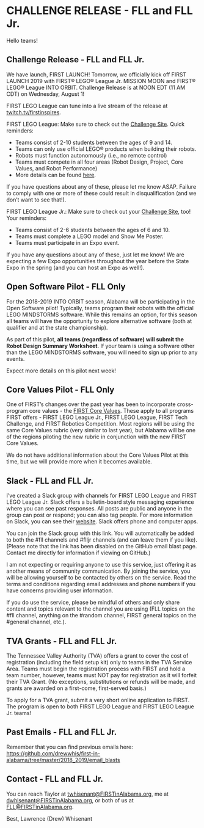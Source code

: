# CHALLENGE RELEASE - FLL and FLL Jr.
Hello teams!

## Challenge Release - FLL and FLL Jr.
We have launch, FIRST LAUNCH! 
Tomorrow, we officially kick off FIRST LAUNCH 2019 with FIRST® LEGO® League Jr. MISSION MOON and FIRST® LEGO® League INTO ORBIT. 
Challenge Release is at NOON EDT (11 AM CDT) on Wednesday, August 1!

FIRST LEGO League can tune into a live stream of the release at [twitch.tv/firstinspires](twitch.tv/firstinspires).

FIRST LEGO League: Make sure to check out the [Challenge Site](http://www.firstlegoleague.org/challenge). Quick reminders:
* Teams consist of 2-10 students between the ages of 9 and 14.
* Teams can only use official LEGO® products when building their robots.
* Robots must function autonomously (i.e., no remote control)
* Teams must compete in all four areas (Robot Design, Project, Core Values, and Robot Performance)
* More details can be found [here](http://www.firstlegoleague.org/sites/default/files/hydro-dynamics/new-participation-rules.pdf).

If you have questions about any of these, please let me know ASAP. 
Failure to comply with one or more of these could result in disqualification (and we don’t want to see that!).

FIRST LEGO League Jr.: Make sure to check out your [Challenge Site](https://www.firstinspires.org/resource-library/flljr/mission-moon-challenge-and-resources), too! Your reminders:
* Teams consist of 2-6 students between the ages of 6 and 10.
* Teams must complete a LEGO model and Show Me Poster.
* Teams must participate in an Expo event.

If you have any questions about any of these, just let me know! 
We are expecting a few Expo opportunities throughout the year before the State Expo in the spring (and you can host an Expo as well!).
 
## Open Software Pilot - FLL Only
For the 2018-2019 INTO ORBIT season, Alabama will be participating in the Open Software pilot! 
Typically, teams program their robots with the official LEGO MINDSTORMS software. 
While this remains an option, for this season all teams will have the opportunity to explore alternative software (both at qualifier and at the state championship). 

As part of this pilot, **all teams (regardless of software) will submit the Robot Design Summary Worksheet**. 
If your team is using a software other than the LEGO MINDSTORMS software, you will need to sign up prior to any events.

Expect more details on this pilot next week!

## Core Values Pilot - FLL Only
One of FIRST’s changes over the past year has been to incorporate cross-program core values - the [FIRST Core Values](https://www.firstinspires.org/robotics/frc/blog/2018-first-core-values). 
These apply to all programs FIRST offers - FIRST LEGO League Jr., FIRST LEGO League, FIRST Tech Challenge, and FIRST Robotics Competition. 
Most regions will be using the same Core Values rubric (very similar to last year), but Alabama will be one of the regions piloting the new rubric in conjunction with the new FIRST Core Values. 

We do not have additional information about the Core Values Pilot at this time, but we will provide more when it becomes available.

## Slack - FLL and FLL Jr.
I’ve created a Slack group with channels for FIRST LEGO League and FIRST LEGO League Jr. 
Slack offers a bulletin-board style messaging experience where you can see past responses. 
All posts are public and anyone in the group can post or respond; you can also tag people. 
For more information on Slack, you can see their [website](https://slack.com/). Slack offers phone and computer apps.

You can join the Slack group with this link. 
You will automatically be added to both the #fll channels and #flljr channels (and can leave them if you like). 
(Please note that the link has been disabled on the GitHub email blast page. Contact me directly for information if viewing on GitHub.)

I am not expecting or requiring anyone to use this service, just offering it as another means of community communication. 
By joining the service, you will be allowing yourself to be contacted by others on the service. 
Read the terms and conditions regarding email addresses and phone numbers if you have concerns providing user information.

If you do use the service, please be mindful of others and only share content and topics relevant to the channel you are using (FLL topics on the #fll channel, anything on the #random channel, FIRST general topics on the #general channel, etc.).

## TVA Grants - FLL and FLL Jr.
The Tennessee Valley Authority (TVA) offers a grant to cover the cost of registration (including the field setup kit) only to teams in the TVA Service Area. 
Teams must begin the registration process with FIRST and hold a team number, however, teams must NOT pay for registration as it will forfeit their TVA Grant. 
(No exceptions, substitutions or refunds will be made, and grants are awarded on a first-come, first-served basis.)

To apply for a TVA grant, submit a very short online application to FIRST. 
The program is open to both FIRST LEGO League and FIRST LEGO League Jr. teams!

## Past Emails - FLL and FLL Jr.
Remember that you can find previous emails here: https://github.com/drewwhis/first-in-alabama/tree/master/2018_2019/email_blasts

## Contact - FLL and FLL Jr.
You can reach Taylor at twhisenant@FIRSTinAlabama.org, me at dwhisenant@FIRSTinAlabama.org, or both of us at FLL@FIRSTinAlabama.org.

Best,
Lawrence (Drew) Whisenant
